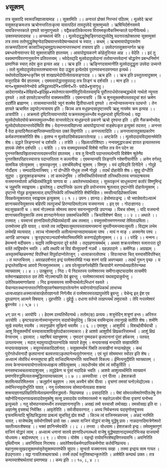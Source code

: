 ## ४सूक्तम्
तत्र सूक्तादि स्वरूपजिज्ञासायामाह ।। सूक्तमिति ।। अनारतं प्रोक्तं निरन्तरं पठितम् । मूलवेदे ऋचां यसूक्तङ्क्रमःतत्र ऋचोनन्तरिताःकृत्वा यावत्पठितं तावदुपवेदे सूक्तमुच्यते । ऋषिभिर्दर्शनसमये यावन्निरन्तरकाले दृश्यते सानुवागुच्यते । यद्वैककालिकेत्यस्य विराममकृत्वैकस्मिन्काले पठनीयेत्यर्थः। उक्तस्यापवादमाह ।। अन्यथात्वं चेति ।। मूलवेदादुद्धृतेष्वृङि्वगदाद्युपवेदेषु यदनारतप्रोक्ततया सूक्तमुक्तं तत्र तस्य ततोप्युद्धृतेष्वृग्वेदादिष्ववान्तरवेदेष्वन्यथात्वं च स्यात् । कथम् । ऋचामावापोद्वापरूपेण तत्क्रमपठितानां कासाञ्चिदृचामुद्वापःस्थानान्तरस्थानां तत्रावाप इति । उपवेदगतसूक्तान्तर्गत ऋक् प्रबन्धत्वेनावान्तर वेदे सूक्तसञ्ज्ञेति ज्ञातव्यम् । आवापोद्वापकरणे कोहेतुरित्यत आह ।। वेदेति ।। इदं तु वक्ष्यमाणविवरणानुसारेण प्रतिपत्तव्यम् । भवेदेतद्यदि मूलवेदादुपवेदानां ततोवान्तरवेदानां चोद्धारेण प्रबन्धनिर्माणं प्रामाणिकं स्यात् तदेव कुत इत्यत आह ।। ऋच इति ।। ऋङ्निगदसामानीति मूलवेदादुद्धृता उपवेदा उच्यन्ते । ततो मूलवेदादुपवेदास्ततश्चावान्तर वेदा उद्धृता इत्येतदेवं पुराणवचनादवगम्यत इत्यर्थः। यथोपवेदादिप्रबन्धःकृत्रिम एवं शाखाप्रभेदोपीत्येतत्प्रसङ्गादाह ।। ऋच इति ।। ऋच इति प्रस्तुतत्वादुक्तम् । यजुरादिकं चैवं ज्ञातव्यम् । एवमावापोद्धारावुपपाद्य तत्र लिङ्गं च दर्शयति ।। मान इति ।। मान•सूक्तम्स्तेनेभ्योये अभिद्रुहस्पदेनि•रामिणो•रि- पवोन्ने•षुजागृधुः। आदेवानामोह•तेविव्रयो•हृदिबृह•स्पतेनपरःसाम्नोंविदुरित्येतस्यामृचि पूर्वोत्तरार्धयोरसम्बद्धार्थत्वे नार्थतो न्यूनता दृश्यते । ततो ज्ञायतेऽत्रान्तरितं वाक्यमस्तीति । एवमन्यत्रापि । किं च शुनसूक्तम्शेपस्तावदृचां शतं क्रमेण ददर्शेति ब्राह्मणम् । तासामवान्तरवेदे त्र्यूनं शतमेव द्वितीयाध्याये दृश्यते । ताभ्योन्यास्त्वन्यत्र पठ्यन्ते । तेन ज्ञायते ऋचामित उद्वापोऽन्यत्रावाप इति । किञ्च अत्र मधुछन्दसादृष्टास्वपि ऋक्षु नायमेव क्रम इत्याह ।। अत्रापीति ।। अक्रमतो दृष्टिरित्यवान्तरवेदे यःक्रमस्तमुल्लन्ध्यैव मधुछन्दसो दृष्टिरित्यर्थः। यद्वा मूलवेदोपवेदयोर्यःक्रमस्तमुल्लन्ध्यैवा वान्तरवेदेऽत्र माधुछन्दसे प्रकरणे ऋचो दृश्यन्त इति । इति नैकक्रमोभवेत् मूलवेदोपवेदावान्तरवेदेष्विति शेषः। वेदानन्तत्वविज्ञप्त्या आवापोद्वापाभ्यां सङ्क्षेपःकृत इत्युक्तं तदसत् । अनन्ता वै वेदा इत्यादिनैवतज्ज्ञप्तिसम्भवादित्यत उक्तं विवृणोति ।। अनन्तत्वादिति ।। अनन्तत्वात्तदुक्तप्रकारेण कर्मकरणाशक्तेरिति शेषः। इतश्च न मूलवेदादिष्वेकप्रकारतेत्याह ।। अष्टकेति ।। मूलवेदादावविद्यमानमेवेति शेषः। उद्धारे लिङ्गान्तरं च दर्शयति ।। तत्रेति ।। खिलाःपरिशिष्टाः। नन्वयमुद्धारःकथं ज्ञायत इत्यतस्तस्य ज्ञापकं लेशेन दर्शयति ।। यत्रेति ।। यत्र वाक्यद्वयस्यार्थे विशेषो नास्ति तत्र येन पदेन सा पुननरुक्तिपरिहृतास्यात्तत्पदमन्तरितं ज्ञातव्यम् । यत्र तु विनापि पदान्तरमल्पेनापि विशेषेण श्रुतेनैव पुनरुक्तिपरिहारःस्यात्तत्र पदान्तरितता न कल्पनीया । एवमन्यान्यपि लिङ्गानि गवेषणीयानीति । अनेन वर्गस्तु सामयिक एवेत्युक्तम् । सुरूपकृत्नुम् । दशर्चमिदमैन्द्रं सूक्तम् । विष्णुम् । वयं द्यविद्यवि दिनेदिने । गोदुहे गोर्दोहाय । सम्पदादित्वात्क्विप् । गां दोग्धीति गोधुक् तस्मै गोदुहे । तदर्थं दोहायेति शेषः। सुष्ठु दोग्धीति सुदुघा । दुहसूक्तङ्कप्घश्च । तां कामधेनुमिव । तस्मिंस्थितिर्यस्यासौ तत्स्थितिःतस्य भगवदाश्रयस्य यजमानस्योतये अभिप्रेतार्थसिद्धये त्राणाय वा । अवतेरुभयार्थत्वात् । सुरूपकृत्नं साधुरूपाणां कर्तारं विष्णुमिन्द्रं च जुहुमसि स्वाह्वयामः। ह्वयतेश्लुः। दार्ष्टान्तिके ऊतय इति प्रयोजनस्य श्रुतत्वात् दृष्टान्तेपि दोहायेत्युक्तम् । दृष्टान्ते गोदुह इत्युक्तत्वात् दार्ष्टान्तिकेपि तत्स्थितेरिति शेषोभिहितः। स्मसीत्यादिप्रोक्ताधिक्य विवक्षयेत्युक्तत्वात् स्वाह्वयाम इत्युक्तम् ।। १ ।।
उपनः। ज्ञानदः। हेसोमपाःइन्द्र । यो भवान्रेवतोऽध्यात्मं ज्ञानाख्यरयियुक्तस्य बहिरपि त्वत्पूजार्थं हिरण्यादिमतोऽस्य यजमानस्य । इत् एव । गोदाःज्ञानदः। मदःसुखकारी च । सत्वं नोऽस्माकं सोमस्य सवना सवनान्युपागहि उपागच्छ । पिबच सोमम् । यदि यजमानो ज्ञानाख्यरयियुक्तःकिं तस्य ज्ञानदानेनेत्यत उक्तमधिकमिति । क्रियाविशेषणं चैतत् ।। २ ।।
अथाते ।। तस्मात् । यस्मात्त्वं ज्ञानादिमतोऽभिप्रेतार्थदायी अथ तस्मात् । वयमुत्तमोत्तमगणनस्यां तेमिताःप्रमिताः। उत्तमोत्तमा इति यावत् । यास्ते तव त्वद्विषयाःसुमतयस्तासामन्तमानां सुमतीनामन्तमाःसुमतीः। विद्याम लभेम लभेमहि व्यत्ययात् । त्वञ्च नोस्मानति अतीत्यान्यान्सदामाख्यःमा पश्य । मायं न माङ् । अस्मानेव पश्य । आगहि आगच्छच । क्रूरदृष्ट्याऽन्यदर्शनमेवाभिमतमिति करुणार्द्रदृशेत्युक्तम् ।। ३ ।।
परेहि ।। मन्मनः। हेमन्मनो मदीयमनः। यद्यपि त्वमिन्द्रात्परा दूरे वर्तसे । तद्ग्रहणासमर्थम् । अथवा शक्रःपरमेश्वर स्त्वत्तःपरा दूरे वर्तते त्वद्विषयोन भवति । अपि तथापि त्वं विग्रं वीत्युपसर्गो नञर्थे । ग्रहउपादाने । कर्मणिडः। अग्राह्यम् । अस्तृतमच्छिन्नमनष्टं विपश्चितं विपूर्वादाप्नोतेरसुन् । धात्वाकारलोपश्च । विपाःव्याप्ता चित् यस्यासौविपश्चित् । तं व्याप्तचित्तम् । अवग्रहदर्शनात् इन्द्रं परमेश्वरमिहि गच्छ शरणं याहि अवगच्छवा । तदर्थं गुरून् पृच्छ । य इन्द्रस्तेसखिभ्य आवरो नित्यमुत्तमस्तम् । अत्र परेत्युपसर्गस्येहीति क्रियायोगे मरणार्थत्वप्रतीतेरन्यथा व्याख्यातम् ।। ४ ।।
उतब्रुवन्तु । निदः। ये निदस्तस्य परमेश्वरस्य समीगाःसृष्ट्यादावेव तत्समीपे वर्तमानाब्रह्मादयःत उत तेपि नोऽस्मान्प्रति देवं ब्रुवन्तु । परमेश्वरस्वरूपं यथावद्व्याकुर्वन्तु । उतेतिवक्ष्यमाणापेक्षया । निद इत्यव्ययस्य सामीप्यार्थत्वेऽभिधानं वक्ष्यते । येचान्यतःस्थानान्तरतःनिरित्युपसर्गश्रवणादारतेत्यनेन चयोगायोगादधिकार्थ लाभाच्च धात्वध्याहारःअस्मात्संसारहेतोरज्ञानतो निर्गत्यैव तं परमेश्वरमारतप्रापुस्तेपि ब्रुवन्तु । येचेन्द्र इत् ईश एव दुवःप्राणान् आत्मने विषयान् । दुहन्तीति । दुहेर्ड्डुः। दधाना वर्तन्ते तत्प्राप्त्यर्थं तमुपासते । तेपि नःपरमेश्वरं ब्रुवन्त्वेव ।। ५,७ ।।

४ग्
उत नः। अरयोपि ।। हेदस्म दस्यतिर्भेदनार्थः। ततोम(क्) प्रत्ययः। शत्रुभेदिन् शत्रूणां हन्तः। अरिरुत अरयोपि । कृष्टयःप्रजाःनोस्मान्सुभगान् सदावोचेयुर्वदेयुः। किञ्च वयमिन्द्रस्य तवानुग्रहे सतीति शेषः। शर्मणि सुखे स्यामेत् स्यामैव । त्वदनुग्रहेण सुखिनो भवामैव ।। ६ ।।
एमाशुम् । आशुवीर्य । विशब्दोवीर्यवाची । आशु विसूक्तम्वीर्यं यस्यासावाशविःपूर्वपदोकारस्याकारः। हे आशवे आशुवीर्य क्षिप्रकारिसामर्थ्य । आशुं क्षिप्रं वेगवन्तम् । द्रवत्वात् । यज्ञश्रियं यज्ञभूषणम् । नृमादनं पुम्मदकरं कृतपानानां पुंसां हर्षकरम् । पतयत् उत्पतयन्तम् । मदात् मदमुत्पाद्योत्पतनादिके व्यापारे हेतुम् । मन्दयत्सखं मन्दयति सखायमिति मन्दयत्सखस्तम् । मयूरव्यंसकादिदर्शनात् । यसूक्तम्सोमं पिबति तत्सखीनां मन्दत्वहेतुम् । कथं पुरोगतेर्धावनादौ कृतपानानां बलवत्तयाऽकृतपानेभ्यःपुरोगमनात् । एवं भूतं सोममाभर स्वोदर इति शेषः। अध्यात्मं त्वेवंविधं मनस्तुष्ट्या हृदि साध्विदमित्याभरेति व्यवस्थितो विकल्पः। ईमित्यनूद्यैवेति व्याख्यातम् । तस्य केनाप्यन्वयायोगात्तवेत्यध्याहृत्य तवैवेत्युक्तम् । त्वदधीनमेव सोमं त्वं स्वीकुर्विति । मनसश्चञ्चचलत्वादाशुत्वम् । तदुद्रेकेण च पुंसां मदादिकं भवति । आशवे आशुत्वार्थमिति व्याख्यानं प्रमाणविरुद्धमित्यतःसम्बुद्धितयाव्याख्यातम् ।। ७ ।।
अस्यपीत्वा । एनं पीत्वा । हेशतक्रतो शतमित्यपरिमितनाम । क्रतुर्ज्ञानं बहुज्ञान । त्वम् अस्यैनं सोमं पीत्वा । वृत्राणां तमसां घनोऽभेद्योऽभवः। तमोभिरनावृतोभूरिति यावत् । ननु परमेश्वरस्य सोमपानोत्पन्नया शक्त्या शक्त्याज्ञानाप्रतिहतिरित्येतत्प्रमाणविरुद्धमतो- भिप्रायमाह ।। प्रसादादिति ।। येषां सोमःपरमेश्वरेणपीतःतेषु तेन यज्ञेनोदिनाद्भगवत्प्रसादादेवमुक्तेषु सत्सु प्रसादादेव परमेश्वरस्तमो न सहतेऽतःसोमं पीत्वा वृत्राणां घनोभव इत्युच्यते । नतु सोमपानसामर्थ्येन तस्याज्ञानानावृत्तिः। असह्यं तमो यस्यासौ तमोसह्यः। तमसोसह्य इति वा । अज्ञानेषु वृत्रशब्दं निर्वक्ति । आवृतेरिति । सर्वजीवावरणात् । अस्य निर्वचनस्य यदावृणोत्तद्वृत्रस्य वृत्रत्वमित्यादि श्रुतिप्रसिद्धतया प्राबल्यं सूचयितुं ह्येव शब्दौ । किञ्च त्वं वाजिनमन्नवन्तम् । अन्नदं नरमिति यावत् । वाजेष्वन्नेषु सर्वभोगविषये प्रावो रक्षः। अथवा वाजिनं योद्धारं वाजेषु युद्धेषु प्रावः। नान्नदानादिमात्रेणेश्वरो रक्षतीत्यतःशेषमाह ।। भक्तं ज्ञानिनमेवचेति ।। ८ ।।
तन्त्वा । योधयामः। हेशतक्रतो इन्द्रः। तमेवमुक्तगुणं वाजिनं योद्धारं त्वाम् । अध्यात्मं धनानां सातये ज्ञानादिधनलब्धये वाजेषु युद्धेष्वज्ञानाद्यस्मदरिभिःसह वाजयामो योधयामः। बाह्येस्पष्टम् ।। ९ ।।
योरायः। योशेष । यइन्द्रो रायोवनिरशेषद्रविणस्यावनिः। अवनिरिति पृथिवीनाम । अवनिरिवाव निराश्रयः। अवतेरैश्वर्यकर्मणःप्राप्तिकर्मणोवा कर्तर्यनिप्रत्ययः। महानुत्तमःसुखदसूक्तम्संसृतेसूक्तम्पारश्चेति सुपारः। सुन्वतो यजमानस्य सखा । तस्मा इन्द्राय साम गायत । हेउद्गातारः। यद्वा गायतिःशब्दमात्रार्थः। तस्मै तदर्थं स्तुतिशब्दान्कुरुतेति । अशेषेति कम्पार्थ उक्तः। तत्र कम्पस्याशेषार्थतायां प्रमाणमाह ।। कम्प इति ।। १०, ८, ४ ।।
